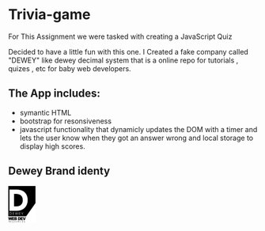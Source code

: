 # Trivia-game

For This Assignment we were tasked with creating a JavaScript Quiz

Decided to have a little fun with this one. I Created a fake company called "DEWEY" like dewey decimal system that is a online repo for tutorials , quizes , etc for baby web developers. 

## The App includes:

* symantic HTML
* bootstrap for resonsiveness 
* javascript functionality that dynamicly updates the DOM with a timer and lets the user know when they got an answer wrong and local storage to display high scores. 

 ## Dewey Brand identy 
 
 ![DEWEYBRANDLOGO](./images/logoblack.svg)

 